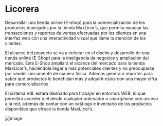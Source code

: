 # Licorera

Desarrollar una tienda online (E–shop) para la comercialización de los productos
manejados por la tienda MaxLicor’s, que permita manejar las transacciones y reportes
de ventas efectuadas por los clientes en una interfaz web con una interactividad visual
que llame la atención de los clientes.


El alcance del proyecto se va a enfocar en el diseño y desarrollo de una tienda online
(E-Shop) para la inteligencia de negocios y ampliación del mercado.
Este E-Shop ampliará el alcance del mercado para la tienda MaxLicor’s, haciéndola
llegar a más potenciales clientes y no preocuparse por vender únicamente de manera
física. Además generará reportes para saber qué productos le benefician más y adquirir
estos con una mayor cifra para comercializarlos.

El sistema VdL estará diseñado para trabajar en entornos WEB, lo que permitirá
acceder a él desde cualquier ordenador o smartphone con acceso a la red, además de
contar con un catálogo e inventario de los productos disponibles que ofrece la tienda
MaxLicor’s.

![image](https://github.com/edgarlozadagonzalez/Licorera/assets/110056560/24a68cf5-7b3c-4134-99bd-22c24d2b4852)
